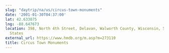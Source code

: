 ```yaml
---
slug: "daytrip/na/us/circus-town-monuments"
date: '2001-01-30T04:37:00'
lat: 42.633075
lng: -88.647673
location: 398, North 4th Street, Delavan, Walworth County, Wisconsin, 53115, United
  States
external_url: https://www.hmdb.org/m.asp?m=273110
title: Circus Town Monuments
---
```



